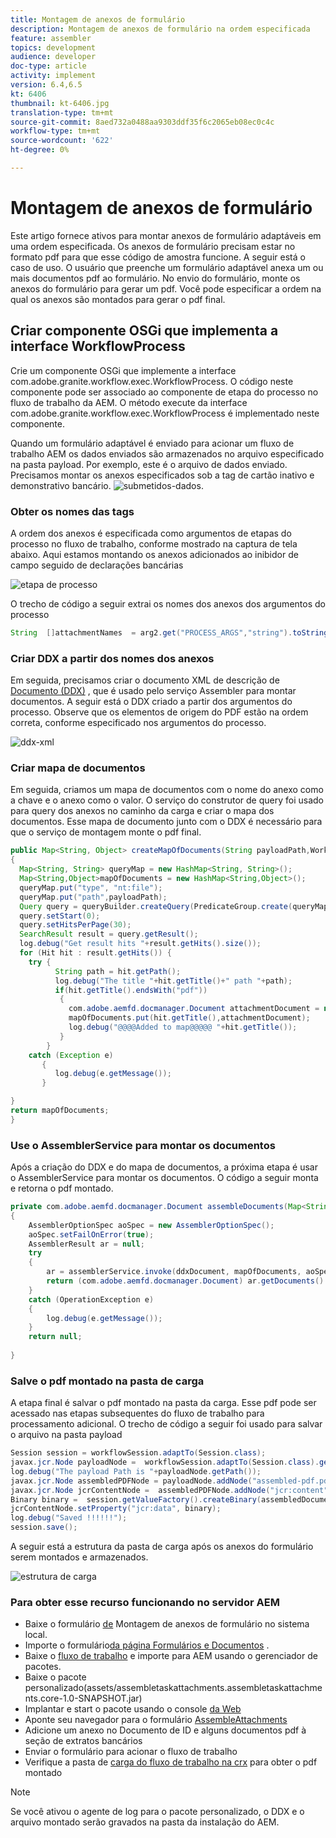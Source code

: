 ```yaml
---
title: Montagem de anexos de formulário
description: Montagem de anexos de formulário na ordem especificada
feature: assembler
topics: development
audience: developer
doc-type: article
activity: implement
version: 6.4,6.5
kt: 6406
thumbnail: kt-6406.jpg
translation-type: tm+mt
source-git-commit: 8aed732a0488aa9303ddf35f6c2065eb08ec0c4c
workflow-type: tm+mt
source-wordcount: '622'
ht-degree: 0%

---
```



# Montagem de anexos de formulário

Este artigo fornece ativos para montar anexos de formulário adaptáveis em uma ordem especificada. Os anexos de formulário precisam estar no formato pdf para que esse código de amostra funcione. A seguir está o caso de uso.
O usuário que preenche um formulário adaptável anexa um ou mais documentos pdf ao formulário.
No envio do formulário, monte os anexos do formulário para gerar um pdf. Você pode especificar a ordem na qual os anexos são montados para gerar o pdf final.

## Criar componente OSGi que implementa a interface WorkflowProcess

Crie um componente OSGi que implemente a interface [](https://helpx.adobe.com/experience-manager/6-5/sites/developing/using/reference-materials/javadoc/com/adobe/granite/workflow/exec/WorkflowProcess.html)com.adobe.granite.workflow.exec.WorkflowProcess. O código neste componente pode ser associado ao componente de etapa do processo no fluxo de trabalho da AEM. O método execute da interface com.adobe.granite.workflow.exec.WorkflowProcess é implementado neste componente.

Quando um formulário adaptável é enviado para acionar um fluxo de trabalho AEM os dados enviados são armazenados no arquivo especificado na pasta payload. Por exemplo, este é o arquivo de dados enviado. Precisamos montar os anexos especificados sob a tag de cartão inativo e demonstrativo bancário.
![submetidos-dados](assets/submitted-data.JPG).

### Obter os nomes das tags

A ordem dos anexos é especificada como argumentos de etapas do processo no fluxo de trabalho, conforme mostrado na captura de tela abaixo. Aqui estamos montando os anexos adicionados ao inibidor de campo seguido de declarações bancárias

![etapa de processo](assets/process-step.JPG)

O trecho de código a seguir extrai os nomes dos anexos dos argumentos do processo

```java
String  []attachmentNames  = arg2.get("PROCESS_ARGS","string").toString().split(",");
```

### Criar DDX a partir dos nomes dos anexos

Em seguida, precisamos criar o documento XML de descrição de [Documento (DDX)](https://helpx.adobe.com/pdf/aem-forms/6-2/ddxRef.pdf) , que é usado pelo serviço Assembler para montar documentos. A seguir está o DDX criado a partir dos argumentos do processo. Observe que os elementos de origem do PDF estão na ordem correta, conforme especificado nos argumentos do processo.

![ddx-xml](assets/ddx-xml.JPG)

### Criar mapa de documentos

Em seguida, criamos um mapa de documentos com o nome do anexo como a chave e o anexo como o valor. O serviço do construtor de query foi usado para query dos anexos no caminho da carga e criar o mapa dos documentos. Esse mapa de documento junto com o DDX é necessário para que o serviço de montagem monte o pdf final.

```java
public Map<String, Object> createMapOfDocuments(String payloadPath,WorkflowSession workflowSession )
{
  Map<String, String> queryMap = new HashMap<String, String>();
  Map<String,Object>mapOfDocuments = new HashMap<String,Object>();
  queryMap.put("type", "nt:file");
  queryMap.put("path",payloadPath);
  Query query = queryBuilder.createQuery(PredicateGroup.create(queryMap),workflowSession.adaptTo(Session.class));
  query.setStart(0);
  query.setHitsPerPage(30);
  SearchResult result = query.getResult();
  log.debug("Get result hits "+result.getHits().size());
  for (Hit hit : result.getHits()) {
    try {
          String path = hit.getPath();
          log.debug("The title "+hit.getTitle()+" path "+path);
          if(hit.getTitle().endsWith("pdf"))
           {
             com.adobe.aemfd.docmanager.Document attachmentDocument = new com.adobe.aemfd.docmanager.Document(path);
             mapOfDocuments.put(hit.getTitle(),attachmentDocument);
             log.debug("@@@@Added to map@@@@@ "+hit.getTitle());
           }
        }
    catch (Exception e)
       {
          log.debug(e.getMessage());
       }

}
return mapOfDocuments;
}
```

### Use o AssemblerService para montar os documentos

Após a criação do DDX e do mapa de documentos, a próxima etapa é usar o AssemblerService para montar os documentos.
O código a seguir monta e retorna o pdf montado.

```java
private com.adobe.aemfd.docmanager.Document assembleDocuments(Map<String, Object> mapOfDocuments, com.adobe.aemfd.docmanager.Document ddxDocument)
{
    AssemblerOptionSpec aoSpec = new AssemblerOptionSpec();
    aoSpec.setFailOnError(true);
    AssemblerResult ar = null;
    try
    {
        ar = assemblerService.invoke(ddxDocument, mapOfDocuments, aoSpec);
        return (com.adobe.aemfd.docmanager.Document) ar.getDocuments().get("GeneratedDocument.pdf");
    }
    catch (OperationException e)
    {
        log.debug(e.getMessage());
    }
    return null;
    
}
```

### Salve o pdf montado na pasta de carga

A etapa final é salvar o pdf montado na pasta da carga. Esse pdf pode ser acessado nas etapas subsequentes do fluxo de trabalho para processamento adicional.
O trecho de código a seguir foi usado para salvar o arquivo na pasta payload

```java
Session session = workflowSession.adaptTo(Session.class);
javax.jcr.Node payloadNode =  workflowSession.adaptTo(Session.class).getNode(workItem.getWorkflowData().getPayload().toString());
log.debug("The payload Path is "+payloadNode.getPath());
javax.jcr.Node assembledPDFNode = payloadNode.addNode("assembled-pdf.pdf", "nt:file"); 
javax.jcr.Node jcrContentNode =  assembledPDFNode.addNode("jcr:content", "nt:resource");
Binary binary =  session.getValueFactory().createBinary(assembledDocument.getInputStream());
jcrContentNode.setProperty("jcr:data", binary);
log.debug("Saved !!!!!!"); 
session.save();
```

A seguir está a estrutura da pasta de carga após os anexos do formulário serem montados e armazenados.

![estrutura de carga](assets/payload-structure.JPG)

### Para obter esse recurso funcionando no servidor AEM

* Baixe o formulário [de](assets/assemble-form-attachments-af.zip) Montagem de anexos de formulário no sistema local.
* Importe o formulário[da página Formulários e Documentos](http://localhost:4502/aem/forms.html/content/dam/formsanddocuments) .
* Baixe o [fluxo de trabalho](assets/assemble-form-attachments.zip) e importe para AEM usando o gerenciador de pacotes.
* Baixe o pacote personalizado(assets/assembletaskattachments.assembletaskattachments.core-1.0-SNAPSHOT.jar)
* Implantar e start o pacote usando o console [da Web](http://localhost:4502/system/console/bundles)
* Aponte seu navegador para o formulário [AssembleAttachments](http://localhost:4502/content/dam/formsanddocuments/assembleattachments/jcr:content?wcmmode=disabled)
* Adicione um anexo no Documento de ID e alguns documentos pdf à seção de extratos bancários
* Enviar o formulário para acionar o fluxo de trabalho
* Verifique a pasta de [carga do fluxo de trabalho na crx](http://localhost:4502/crx/de/index.jsp#/var/fd/dashboard/payload) para obter o pdf montado

>[!NOTE]
> Se você ativou o agente de log para o pacote personalizado, o DDX e o arquivo montado serão gravados na pasta da instalação do AEM.

